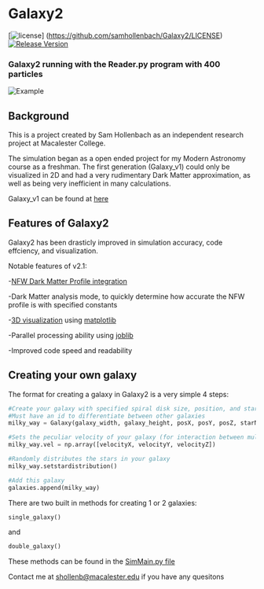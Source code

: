 # Galaxy2

[![license](https://img.shields.io/badge/license-MIT-brightgreen.svg?style=flat)]
(https://github.com/samhollenbach/Galaxy2/LICENSE)
[![Release Version](https://img.shields.io/badge/release-2.1-red.svg)](https://github.com/Tencent/mars/releases)


### Galaxy2 running with the Reader.py program with 400 particles
![Example](resources/galaxy2.gif "Example Galaxy shown with the Reader.py with 400 particles")


## Background

This is a project created by Sam Hollenbach as an independent research project at Macalester College.

The simulation began as a open ended project for my Modern Astronomy course as a freshman. The first generation (Galaxy_v1) could only be visualized in 2D and had a very rudimentary Dark Matter approximation, as well as being very inefficient in many calculations. 

Galaxy_v1 can be found at [here](https://github.com/samhollenbach/Galaxy)

## Features of Galaxy2

Galaxy2 has been drasticly improved in simulation accuracy, code effciency, and visualization.


Notable features of v2.1:

-[NFW Dark Matter Profile integration](https://en.wikipedia.org/wiki/Navarro%E2%80%93Frenk%E2%80%93White_profile)

-Dark Matter analysis mode, to quickly determine how accurate the NFW profile is with specified constants

-[3D visualization](https://github.com/samhollenbach/Galaxy2/blob/master/Reader.py) using [matplotlib](http://matplotlib.org/)

-Parallel processing ability using [joblib](https://pythonhosted.org/joblib/)

-Improved code speed and readability

## Creating your own galaxy

The format for creating a galaxy in Galaxy2 is a very simple 4 steps:

```python
#Create your galaxy with specified spiral disk size, position, and star number
#Must have an id to differentiate between other galaxies
milky_way = Galaxy(galaxy_width, galaxy_height, posX, posY, posZ, starNum, id)
```

```python
#Sets the peculiar velocity of your galaxy (for interaction between multiple galaxies)
milky_way.vel = np.array([velocityX, velocityY, velocityZ])
```

```python
#Randomly distributes the stars in your galaxy 
milky_way.setstardistribution() 
```

```python
#Add this galaxy
galaxies.append(milky_way)
```

There are two built in methods for creating 1 or 2 galaxies:
```python
single_galaxy()
```
and
```python
double_galaxy()
```
These methods can be found in the [SimMain.py file](https://github.com/samhollenbach/Galaxy2/blob/master/SimMain.py)

Contact me at shollenb@macalester.edu if you have any quesitons
